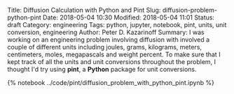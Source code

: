 Title: Diffusion Calculation with Python and Pint
Slug: diffusion-problem-python-pint
Date: 2018-05-04 10:30
Modified: 2018-05-04 11:01
Status: draft
Category: engineering
Tags: python, jupyter, notebook, pint, units, unit conversion, engineering
Author: Peter D. Kazarinoff
Summary: I was working on an engineering problem involving diffusion with involved a couple of different units including joules, grams, kilograms, meters, centimeters, moles, megapascals and weight percent. To make sure that I kept track of all the units and unit conversions throughout the problem, I thought I'd try using **pint**, a **Python** package for unit conversions.
 

{% notebook ../code/pint/diffusion_problem_with_python_pint.ipynb %}